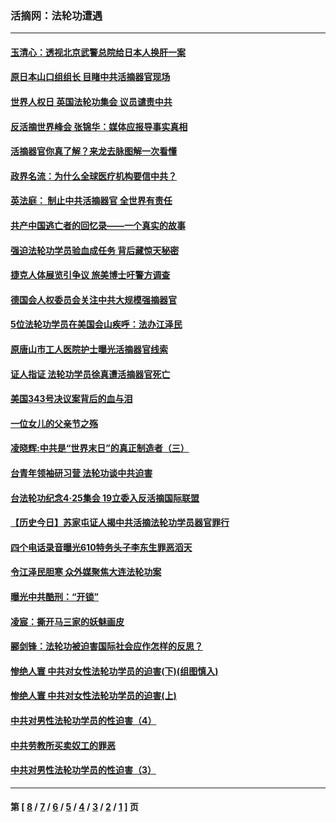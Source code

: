 ### 活摘网：法轮功遭遇
---
#### [玉清心：透视北京武警总院给日本人换肝一案](../../pages/nf5881/n13771978.md?03070430) 
#### [原日本山口组组长 目睹中共活摘器官现场](../../pages/nf5881/n13767360.md?03070430) 
#### [世界人权日 英国法轮功集会 议员谴责中共](../../pages/nf5881/n13431763.md?03070430) 
#### [反活摘世界峰会 张锦华：媒体应报导事实真相](../../pages/nf5881/n13278502.md?03070430) 
#### [活摘器官你真了解？来龙去脉图解一次看懂](../../pages/nf5881/n13013820.md?03070430) 
#### [政界名流：为什么全球医疗机构要信中共？](../../pages/nf5881/n11945479.md?03070430) 
#### [英法庭： 制止中共活摘器官 全世界有责任](../../pages/nf5881/n11330691.md?03070430) 
#### [共产中国逃亡者的回忆录——一个真实的故事](../../pages/nf5881/n10918649.md?03070430) 
#### [强迫法轮功学员验血成任务 背后藏惊天秘密](../../pages/nf5881/n4252384.md?03070430) 
#### [捷克人体展览引争议 旅美博士吁警方调查](../../pages/nf5881/n9429187.md?03070430) 
#### [德国会人权委员会关注中共大规模强摘器官](../../pages/nf5881/n8418950.md?03070430) 
#### [5位法轮功学员在美国会山疾呼：法办江泽民](../../pages/nf5881/n8101519.md?03070430) 
#### [原唐山市工人医院护士曝光活摘器官线索](../../pages/nf5881/n8076384.md?03070430) 
#### [证人指证 法轮功学员徐真遭活摘器官死亡](../../pages/nf5881/n8042467.md?03070430) 
#### [美国343号决议案背后的血与泪](../../pages/nf5881/n8020684.md?03070430) 
#### [一位女儿的父亲节之殇](../../pages/nf5881/n8014122.md?03070430) 
#### [凌晓辉:中共是“世界末日”的真正制造者（三）](../../pages/nf5881/n4210333.md?03070430) 
#### [台青年领袖研习营 法轮功谈中共迫害](../../pages/nf5881/n4141857.md?03070430) 
#### [台法轮功纪念4‧25集会 19立委入反活摘国际联盟](../../pages/nf5881/n4141821.md?03070430) 
#### [【历史今日】苏家屯证人揭中共活摘法轮功学员器官罪行](../../pages/nf5881/n4135912.md?03070430) 
#### [四个电话录音曝光610特务头子李东生罪恶滔天](../../pages/nf5881/n4040060.md?03070430) 
#### [令江泽民胆寒 众外媒聚焦大连法轮功案](../../pages/nf5881/n3932671.md?03070430) 
#### [曝光中共酷刑：“开锁”](../../pages/nf5881/n3889373.md?03070430) 
#### [凌宸：撕开马三家的妖魅画皮](../../pages/nf5881/n3849369.md?03070430) 
#### [郦剑锋：法轮功被迫害国际社会应作怎样的反思？](../../pages/nf5881/n3824560.md?03070430) 
#### [惨绝人寰 中共对女性法轮功学员的迫害(下)(组图慎入)](../../pages/nf5881/n3816285.md?03070430) 
#### [惨绝人寰 中共对女性法轮功学员的迫害(上)](../../pages/nf5881/n3815374.md?03070430) 
#### [中共对男性法轮功学员的性迫害（4）](../../pages/nf5881/n3769144.md?03070430) 
#### [中共劳教所买卖奴工的罪恶](../../pages/nf5881/n3769378.md?03070430) 
#### [中共对男性法轮功学员的性迫害（3）](../../pages/nf5881/n3768231.md?03070430) 

---
#### 第 [ [8](./8.md?03070430) / [7](./7.md?03070430) / [6](./6.md?03070430) / [5](./5.md?03070430) / [4](./4.md?03070430) / [3](./3.md?03070430) / [2](./2.md?03070430) / [1](./1.md?03070430) ] 页
